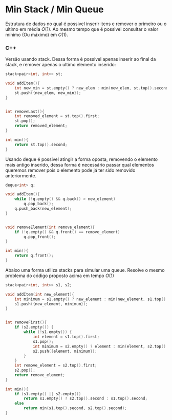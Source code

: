 # Min Stack / Min Queue

Estrutura de dados no qual é possivel inserir itens e remover o primeiro ou o ultimo em média $O(1)$.
Ao mesmo tempo que é possivel consultar o valor mínimo (Ou máximo) em $O(1)$.



### C++

Versão usando stack. Dessa forma é possivel apenas inserir ao final da stack, e remover apenas o ultimo elemento inserido:

```c++
stack<pair<int, int>> st;

void addItem(){
    int new_min = st.empty() ? new_elem : min(new_elem, st.top().second);
    st.push({new_elem, new_min});
}


int removeLast(){
    int removed_element = st.top().first;
    st.pop();
    return removed_element;
}

int min(){
    return st.top().second;
}
```

Usando deque é possivel atingir a forma oposta, removendo o elemento mais antigo inserido, dessa forma é necessário passar qual elementos queremos remover pois o elemento pode já ter sido removido anteriormente.
```c++
deque<int> q;

void addItem(){
    while (!q.empty() && q.back() > new_element)
        q.pop_back();
    q.push_back(new_element);
}


void removeElement(int remove_element){
    if (!q.empty() && q.front() == remove_element)
        q.pop_front();
}

int min(){
    return q.front();
}
```


Abaixo uma forma utiliza stacks para simular uma queue. Resolve o mesmo problema do código proposto acima em tempo $O(1)$

```C++
stack<pair<int, int>> s1, s2;

void addItem(int new_element){
    int minimum = s1.empty() ? new_element : min(new_element, s1.top().second);
    s1.push({new_element, minimum});
}


int removeFirst(){
    if (s2.empty()) {
        while (!s1.empty()) {
            int element = s1.top().first;
            s1.pop();
            int minimum = s2.empty() ? element : min(element, s2.top().second);
            s2.push({element, minimum});
        }
    }
    int remove_element = s2.top().first;
    s2.pop();
    return remove_element;
}

int min(){
    if (s1.empty() || s2.empty()) 
        return s1.empty() ? s2.top().second : s1.top().second;
    else
        return min(s1.top().second, s2.top().second);
}
```